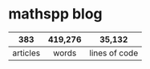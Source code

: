 # mathspp blog

<table class="stats-table">
    <thead>
        <tr>
            <th style="text-align: center;">383</th>
            <th style="text-align: center;">419,276</th>
            <th style="text-align: center;">35,132</th>
        </tr>
    </thead>
    <tbody>
        <tr>
            <td style="text-align: center;">articles</td>
            <td style="text-align: center;">words</td>
            <td style="text-align: center;">lines of code</td>
        </tr>
    </tbody>
</table>